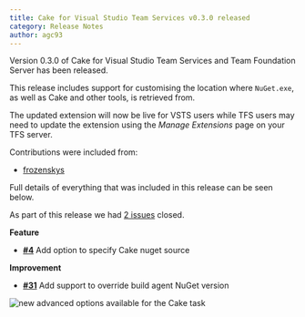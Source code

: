 ```yaml
---
title: Cake for Visual Studio Team Services v0.3.0 released
category: Release Notes
author: agc93
---
```


Version 0.3.0 of Cake for Visual Studio Team Services and Team Foundation Server has been released.

This release includes support for customising the location where `NuGet.exe`, as well as Cake and other tools, is retrieved from.

The updated extension will now be live for VSTS users while TFS users may need to update the extension using the *Manage Extensions* page on your TFS server.

Contributions were included from:

- [frozenskys](https://github.com/frozenskys)

Full details of everything that was included in this release can be seen below.

<!--excerpt-->

As part of this release we had [2 issues](https://github.com/cake-build/cake-vso/issues?milestone=3&state=closed) closed.

__Feature__

- [__#4__](https://github.com/cake-build/cake-vso/issues/4) Add option to specify Cake nuget source

__Improvement__

- [__#31__](https://github.com/cake-build/cake-vso/issues/31) Add support to override build agent NuGet version

![new advanced options available for the Cake task](/assets/img/cake-vso-update/advanced-options.png)